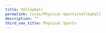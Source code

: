 ```yaml
---
title: Volleyball
permalink: /ccas/Physical-Sports/volleyball
description: ""
third_nav_title: Physical Sports
---
```

